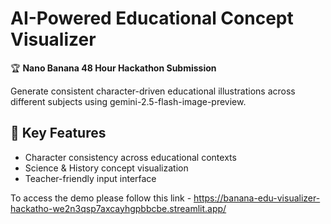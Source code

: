 # AI-Powered Educational Concept Visualizer
🏆 **Nano Banana 48 Hour Hackathon Submission** 

Generate consistent character-driven educational illustrations across different subjects using gemini-2.5-flash-image-preview.

## 🎯 Key Features
- Character consistency across educational contexts
- Science & History concept visualization  
- Teacher-friendly input interface

To access the demo please follow this link - https://banana-edu-visualizer-hackatho-we2n3qsp7axcayhgpbbcbe.streamlit.app/
